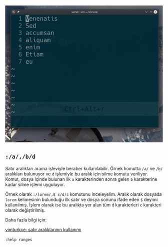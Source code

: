 ![](62.gif)

## `:/a/,/b/d`

Satır aralıkları arama işleviyle beraber kullanılabilir. Örnek komutta `/a/` ve `/b/` aralıkları bulunuyor ve `d` işlemiyle bu aralık için silme komutu veriliyor. Komut, dosya içinde bulunan ilk `a` karakterinden sonra gelen `b` karakterine kadar silme işlemi uyguluyor.

Örnek olarak `:/lorem/,$ s/d/c` komutunu inceleyelim. Aralık olarak dosyada `lorem` kelimesinin bulunduğu ilk satır ve dosya sonunu ifade eden `$` deyimi kullanılmış. İşlem olarak ise bu aralıkta yer alan tüm `d` karakterleri `c` karakteri olarak değiştirilmiş. 

Daha fazla bilgi için:

[vimturkce: satır aralıklarının kullanımı](/selmansamet/vimturkce.gif/tree/master/gifs/61_satir-araliklari)

`:help ranges`
